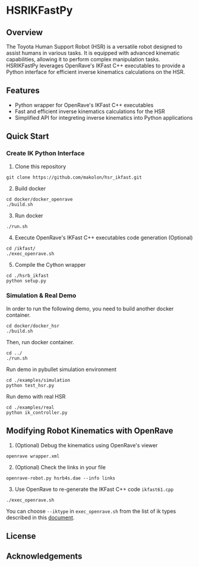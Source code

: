 # HSRIKFastPy
## Overview
The Toyota Human Support Robot (HSR) is a versatile robot designed to assist humans in various tasks. It is equipped with advanced kinematic capabilities, allowing it to perform complex manipulation tasks. HSRIKFastPy leverages OpenRave's IKFast C++ executables to provide a Python interface for efficient inverse kinematics calculations on the HSR.

## Features
- Python wrapper for OpenRave's IKFast C++ executables
- Fast and efficient inverse kinematics calculations for the HSR
- Simplified API for integreting inverse kinematics into Python applications

## Quick Start
### Create IK Python Interface
1. Clone this repository
```
git clone https://github.com/makolon/hsr_ikfast.git
```

2. Build docker
```
cd docker/docker_openrave
./build.sh
```

3. Run docker
```
./run.sh
```

4. Execute OpenRave's IKFast C++ executables code generation (Optional)
```
cd /ikfast/
./exec_openrave.sh
```

5. Compile the Cython wrapper
```
cd ./hsrb_ikfast
python setup.py
```

### Simulation & Real Demo
In order to run the following demo, you need to build another docker container.
```
cd docker/docker_hsr
./build.sh
```

Then, run docker container.
```
cd ../
./run.sh
```

Run demo in pybullet simulation environment
```
cd ./examples/simulation
python test_hsr.py 
```

Run demo with real HSR
```
cd ./examples/real
python ik_controller.py
```

## Modifying Robot Kinematics with OpenRave
1. (Optional) Debug the kinematics using OpenRave's viewer
```
openrave wrapper.xml
```

2. (Optional) Check the links in your file
```
openrave-robot.py hsrb4s.dae --info links
```

3. Use OpenRave to re-generate the IKFast C++ code `ikfast61.cpp`
```
./exec_openrave.sh
```
You can choose `--iktype` in `exec_openrave.sh` from the list of ik types described in this [document](http://openrave.org/docs/latest_stable/openravepy/ikfast/#ik-types).

## License

## Acknowledgements
